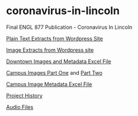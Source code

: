 # coronavirus-in-lincoln
Final ENGL 877 Publication - Coronavirus In Lincoln

[Plain Text Extracts from Wordpress Site](https://github.com/wmkyDH2020/coronavirus-in-lincoln/commit/4540bd15d36d9464f965b31731562ba1b545f44f)

[Image Extracts from Wordpress site](https://github.com/wmkyDH2020/coronavirus-in-lincoln/commit/a0f3832100080d8a1adab5c811f79290df77c576)

[Downtown Images and Metadata Excel File](https://github.com/wmkyDH2020/coronavirus-in-lincoln/commit/401744a645aebbcf23f8ee17262a4e0c1b0b1fa3)

[Campus Images Part One](https://github.com/wmkyDH2020/coronavirus-in-lincoln/commit/07cc720447fb7f5b6b931ddece1996851f534a70) and [Part Two](https://github.com/wmkyDH2020/coronavirus-in-lincoln/commit/daea17d642145044082436725fc9e7ed7262b72a)

[Campus Image Metadata Excel File](https://github.com/wmkyDH2020/coronavirus-in-lincoln/blob/main/Kelly%20%E2%80%93%20Dev.Rep.3.Dublin%20Core%20copy.xlsx)

[Project History](https://github.com/wmkyDH2020/coronavirus-in-lincoln/commit/e94f9598fb0f0b33e93d45b083be57bd6655fb46)

[Audio Files](https://github.com/wmkyDH2020/coronavirus-in-lincoln/commit/00a16872420e19cbb0383660428ccf3e42c67e00)

